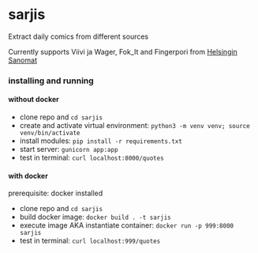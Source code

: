 # sarjis
Extract daily comics from different sources

Currently supports Viivi ja Wager, Fok_It and Fingerpori from [Helsingin Sanomat](https://hs.fi)


### installing and running 

#### without docker

- clone repo and `cd sarjis`
- create and activate virtual environment: `python3 -m venv venv; source venv/bin/activate`
- install modules: `pip install -r requirements.txt`
- start server: `gunicorn app:app`
- test in terminal: `curl localhost:8000/quotes`

#### with docker

prerequisite: docker installed

- clone repo and `cd sarjis`
- build docker image: `docker build . -t sarjis`
- execute image AKA instantiate container: `docker run -p 999:8000 sarjis`
- test in terminal: `curl localhost:999/quotes`
